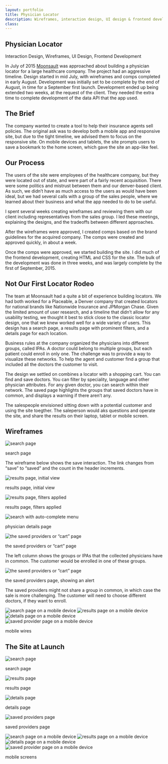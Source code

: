 ```yaml
---
layout: portfolio
title: Physician Locator
description: Wireframes, interaction design, UI design & frontend development for a physician locator.
class: 
---
```


<section class="white post" markdown="1">
<div class="text" markdown="1">

# Physician Locator

<div class="meta">Interaction Design, Wireframes, UI Design, Frontend Development</div>

In July of 2015 [Moonsault][1] was approached about building a physician locator for a large healthcare company. The project had an aggressive timeline. Design started in mid July, with wireframes and comps completed in early August. Development was initially set to be complete by the end of August, in time for a September first launch. Development ended up being extended two weeks, at the request of the client. They needed the extra time to complete development of the data API that the app used.

[1]: http://moonsault.co/

## The Brief

The company wanted to create a tool to help their insurance agents sell policies. The original ask was to develop both a mobile app and responsive site, but due to the tight timeline, we advised them to focus on the responsive site. On mobile devices and tablets, the site prompts users to save a bookmark to the home screen, which gave the site an app-like feel.

</div>
</section>	
<section class="dark post" markdown="1">
<div class="text" markdown="1">


## Our Process

The users of the site were employees of the healthcare company, but they were located out of state, and were part of a fairly recent acquisition. There were some politics and mistrust between them and our denver-based client. As such, we didn’t have as much access to the users as would have been ideal, but we had several calls with a group of the sales people, where we learned about their business and what the app needed to do to be useful.

I spent several weeks creating wireframes and reviewing them with our client including representatives from the sales group. I led these meetings, explaining the designs, and the tradeoffs between different approaches.

After the wireframes were approved, I created comps based on the brand guidelines for the acquired company. The comps were created and approved quickly, in about a week.

Once the comps were approved, we started building the site. I did much of the  frontend development, creating HTML and CSS for the site. The bulk of the development was done in three weeks, and was largely complete by the first of September, 2015. 

</div>
</section>	
<section class="white post" markdown="1">
<div class="text" markdown="1">

## Not Our First Locator Rodeo

The team at Moonsault had a quite a bit of experience building locators. We had both worked for a Placeable, a Denver company that created locators for national brands like Nationwide Insurance and JPMorgan Chase. Given the limited amount of user research, and a timeline that didn’t allow for any usability testing, we thought it best to stick close to the classic locator design, one that we knew worked well for a wide variety of users. This design has a search page, a results page with prominent filters, and a details page for each location.

Business rules at the company organized the physicians into different groups, called IPAs. A doctor could belong to multiple groups, but each patient could enroll in only one. The challenge was to provide a way to visualize these networks. To help the agent and customer find a group that included all the doctors the customer to visit. 

The design we settled on combines a locator with a shopping cart. You can find and save doctors. You can filter by speciality, language and other physician attributes. For any given doctor, you can search within their network. The saved page highlights the groups that saved doctors have in common, and displays a warning if there aren’t any. 

The salespeople envisioned sitting down with a potential customer and using the site toegther. The saleperson would aks questions and operate the site, and share the results on their laptop, tablet or mobile screen.


## Wireframes

<div class="">
   <img src="/img/portfolio/phys-desk-search.png" alt="search page" class="full-width border">
</div>

<p class="caption">search page</p>

The wireframe below shows the save interaction. The link changes from “save” to “saved” and the count in the header increments.

<div class="">
   <img src="/img/portfolio/phys-desk-results.png" alt="results page, initial view" class="full-width border">
</div>

<p class="caption">results page, initial view</p>

<div class="">
   <img src="/img/portfolio/phys-desk-refine.png" alt="results page, filters applied" class="full-width border">
</div>

<p class="caption">results page, filters applied</p>

<div class="">
   <img src="/img/portfolio/phys-desk-details.png" alt="search with auto-complete menu " class="full-width border">
</div>

<p class="caption">physician details page</p>


<div class="">
   <img src="/img/portfolio/phys-desk-saved.png" alt="the saved providers or “cart” page" class="full-width border">
</div>

<p class="caption">the saved providers or “cart” page</p>

The left column shows the groups or IPAs that the collected physicians have in common. The customer would be enrolled in one of these groups.


<div class="">
   <img src="/img/portfolio/phys-desk-save-warning.png" alt="the saved providers or “cart” page" class="full-width border">
</div>

<p class="caption">the saved providers page, showing an alert</p>

The saved providers might not share a group in common, in which case the sale is more challenging. The customer will need to choose different doctors, if they want to enroll.

<div class="many">
   <img src="/img/portfolio/phys-mob-search.png" alt="search page on a mobile device" class="border inline">
   <img src="/img/portfolio/phys-mob-results.png" alt="results page on a mobile device" class="border inline">
   <img src="/img/portfolio/phys-mob-details.png" alt="details page on a mobile device" class="border inline">
   <img src="/img/portfolio/phys-mob-saved.png" alt="saved provider page on a mobile device" class="border inline">
</div>

<p class="caption">mobile wires</p>

## The Site at Launch

<div class="">
   <img src="/img/portfolio/phys-loc-search.png" alt="search page" class="full-width border">
</div>

<p class="caption">search page</p>

<div class="">
   <img src="/img/portfolio/phys-loc-results.png" alt="results page" class="full-width border">
</div>

<p class="caption">results page</p>

<div class="">
   <img src="/img/portfolio/phys-loc-details.png" alt="details page" class="full-width border">
</div>

<p class="caption">details page</p>

<div class="">
   <img src="/img/portfolio/phys-loc-cart.png" alt="saved providers page" class="full-width border">
</div>

<p class="caption">saved providers page</p>

<div class="many retina">
   <img src="/img/portfolio/phys-loc-mob-cap-search.png" alt="search page on a mobile device" class=" inline">
   <img src="/img/portfolio/phys-loc-mob-cap-results.png" alt="results page on a mobile device" class=" inline">
   <img src="/img/portfolio/phys-loc-mob-cap-details.png" alt="details page on a mobile device" class=" inline">
   <img src="/img/portfolio/phys-loc-mob-cap-saved.png" alt="saved provider page on a mobile device" class=" inline">
</div>

<p class="caption">mobile screens</p>

</div>
</section>	
